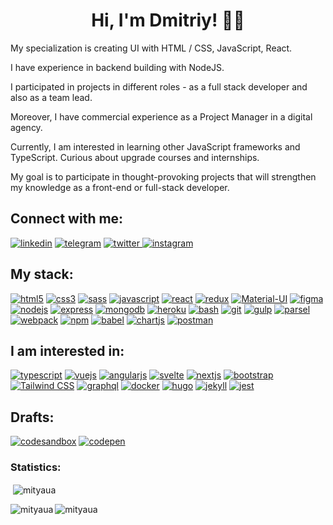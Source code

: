 <h1 align="center">Hi, I'm Dmitriy! 👨‍💻</h1>

My specialization is creating UI with HTML / CSS, JavaScript, React.

I have experience in backend building with NodeJS.

I participated in projects in different roles - as a full stack developer and also as a team lead.

Moreover, I have commercial experience as a Project Manager in a digital agency.

Currently, I am interested in learning other JavaScript frameworks and TypeScript. Curious about upgrade courses and internships. 

My goal is to participate in thought-provoking projects that will strengthen my knowledge as a front-end or full-stack developer.

<h2 align="left">Connect with me:</h2>
<p align="left">
<a href="https://www.linkedin.com/in/mityaua/"><img src="https://img.shields.io/badge/Linkedin-blue?logo=linkedin&style=for-the-badge" alt="linkedin" title="Linkedin" /></a>
<a href="https://t.me/skyup"><img src="https://img.shields.io/badge/Telegram-555?logo=telegram&style=for-the-badge" alt="telegram" title="Telegram" /></a>
<a href="https://twitter.com/tara_kot"><img src="https://img.shields.io/badge/twitter-555?logo=twitter&style=for-the-badge" alt="twitter" title="Twitter" />
<a href="https://www.instagram.com/salamifuet/"><img src="https://img.shields.io/badge/instagram-555?logo=instagram&style=for-the-badge" alt="instagram" title="Instagram" /></a>
</p>

<h2 align="left">My stack:</h2>
<p align="left">
  <a href="https://developer.mozilla.org/en-US/docs/Web/HTML"><img src="https://img.shields.io/badge/HTML5-555?logo=html5&style=for-the-badge" alt="html5" title="HTML5" /></a> 
  <a href="https://developer.mozilla.org/en-US/docs/Web/CSS"><img src="https://img.shields.io/badge/CSS3-555?logo=css3&logoColor=1572B6&style=for-the-badge" alt="css3" title="CSS3" /></a>
  <a href="https://sass-lang.com"><img src="https://img.shields.io/badge/SASS-555?logo=sass&style=for-the-badge" alt="sass" title="SASS" /></a>
  <a href="https://developer.mozilla.org/en-US/docs/Web/JavaScript"><img src="https://img.shields.io/badge/Javascript-555?logo=javascript&style=for-the-badge" alt="javascript" title="javascript" /></a>
  <a href="https://reactjs.org/"><img src="https://img.shields.io/badge/React-555?logo=react&style=for-the-badge" alt="react" title="react" /></a>
  <a href="https://react-redux.js.org/" > <img src="https://img.shields.io/badge/Redux-555?logo=redux&logoColor=764ABC&style=for-the-badge" alt="redux" title="redux" /></a> 
   <a href="https://material-ui.com/"> <img src="https://img.shields.io/badge/material-555?logo=material-ui&style=for-the-badge" alt="Material-UI" title="Material-UI" /></a> 
  <a href="https://www.figma.com/"> <img src="https://img.shields.io/badge/Figma-555?logo=figma&style=for-the-badge" alt="figma" title="Figma" /></a> 
  <a href="https://nodejs.org"> <img src="https://img.shields.io/badge/Node.js-555?logo=nodejs&style=for-the-badge" alt="nodejs" title="Node.js" /></a> 
  <a href="https://expressjs.com"> <img src="https://img.shields.io/badge/Express-555?logo=express&style=for-the-badge" alt="express" title="Express" /></a>
  <a href="https://www.mongodb.com/"> <img src="https://img.shields.io/badge/Mongodb-555?logo=mongodb&style=for-the-badge" alt="mongodb" title="MongoDB" /></a>
  <a href="https://heroku.com"><img src="https://img.shields.io/badge/Heroku-555?logo=heroku&style=for-the-badge" alt="heroku" title="Heroku" /></a> 
  <a href="https://www.gnu.org/software/bash/" > <img src="https://img.shields.io/badge/Bash-555?logo=bash&style=for-the-badge" alt="bash" title="Bash" /></a> 
  <a href="https://git-scm.com/"><img src="https://img.shields.io/badge/Git-555?logo=git&style=for-the-badge" alt="git" title="Git" /></a> 
  <a href="https://gulpjs.com"><img src="https://img.shields.io/badge/Gulp-555?logo=gulp&style=for-the-badge" alt="gulp" title="gulp" /></a> 
  <a href="https://parceljs.org/"><img src="https://img.shields.io/badge/Parcel-555?logo=parcel&style=for-the-badge" alt="parsel" title="Parsel" /></a> 
  <a href="https://webpack.js.org"><img src="https://img.shields.io/badge/Webpack-555?logo=webpack&style=for-the-badge" alt="webpack" title="Webpack" /></a>
  <a href="https://www.npmjs.com/"> <img src="https://img.shields.io/badge/Npm-555?logo=npm&style=for-the-badge" alt="npm" title="NPM" /></a> 
  <a href="https://babeljs.io/"> <img src="https://img.shields.io/badge/Babel-555?logo=babel&style=for-the-badge" alt="babel" title="Babel" /></a>
  <a href="https://www.chartjs.org"> <img src="https://img.shields.io/badge/Chart.js-555?logo=chartjs&style=for-the-badge" alt="chartjs" title="Chart.js" /></a>
  <a href="https://postman.com"> <img src="https://img.shields.io/badge/Postman.js-555?logo=postman&style=for-the-badge" alt="postman" title="Postman" /></a></p>


<h2 align="left">I am interested in:</h2>
<p align="left">
  <a href="https://www.typescriptlang.org/"><img src="https://img.shields.io/badge/Typescript-555?logo=typescript&style=for-the-badge" alt="typescript" title="TypeScript" /></a> 
  <a href="https://vuejs.org/"><img src="https://img.shields.io/badge/vue.js-555?logo=vue&style=for-the-badge" alt="vuejs" title="Vue.js" /></a> 
  <a href="https://angular.io"><img src="https://img.shields.io/badge/Angular-555?logo=angular&logoColor=DD0031&style=for-the-badge" alt="angularjs" title="Angular" /></a> 
  <a href="https://svelte.dev"><img src="https://img.shields.io/badge/Svelte-555?logo=svelte&style=for-the-badge" alt="svelte" title="Svelte" /></a> 
  <a href="https://nextjs.org/"><img src="https://img.shields.io/badge/Next.js-555?logo=nextjs&style=for-the-badge" alt="nextjs" title="Next.js" /></a> 
  <a href="https://getbootstrap.com"><img src="https://img.shields.io/badge/Bootstrap-555?logo=bootstrap&style=for-the-badge" alt="bootstrap" title="Bootstrap" /></a> 
  <a href="https://tailwindcss.com/"><img src="https://img.shields.io/badge/Tailwindcss-555?logo=tailwindcss&style=for-the-badge" alt="Tailwind CSS" title="Tailwind CSS" /></a>
  <a href="https://graphql.org"><img src="https://img.shields.io/badge/Graphql-555?logo=graphql&style=for-the-badge" alt="graphql" title="GraphQL" /></a>
  <a href="https://www.docker.com/"><img src="https://img.shields.io/badge/Docker-555?logo=docker&style=for-the-badge" alt="docker" title="Docker" /></a> 
  <a href="https://gohugo.io/" ><img src="https://img.shields.io/badge/Hugo-555?logo=hugo&style=for-the-badge" alt="hugo" title="Hugo" /></a> 
  <a href="https://jekyllrb.com/"> <img src="https://img.shields.io/badge/Jekyll-555?logo=jekyll&style=for-the-badge" alt="jekyll" title="Jekyll" /></a> 
  <a href="https://jestjs.io/"> <img src="https://img.shields.io/badge/Jest-555?logo=jest&style=for-the-badge" alt="jest" title="Jest" /></a></p>

<h2 align="left">Drafts:</h2>
<p align="left">
<a href="https://codesandbox.io/u/mityaua"><img src="https://img.shields.io/badge/Codesandbox-555?logo=codesandbox&style=for-the-badge" alt="codesandbox" /></a>
<a href="https://codepen.io/mityaua"><img src="https://img.shields.io/badge/Codepen-555?logo=codepen&style=for-the-badge" alt="codepen" /></a>
</p>

<h3 align="left">Statistics:</h3>

<p>&nbsp;<img align="center" src="https://github-readme-stats.vercel.app/api?username=mityaua&show_icons=true&locale=en&theme=nord" alt="mityaua" /></p>

<p><img align="left" src="https://github-readme-stats.vercel.app/api/top-langs?username=mityaua&show_icons=true&locale=en&layout=compact&langs_count=6&theme=nord" alt="mityaua" /></p>


<p align="left"> <img src="https://komarev.com/ghpvc/?username=mityaua&label=Profile%20views&color=0e75b6&style=flat" alt="mityaua" /> </p>
